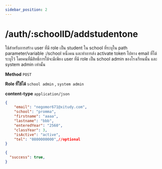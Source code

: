 ```yaml
---
sidebar_position: 2
---
```


# /auth/:schoolID/addstudentone


ใช้สำหรับการสร้าง user ที่มี role เป็น student ใน school ที่ระบุใน path parameter/variable :/school หนึ่งคน และทำการส่ง activate token ไปทาง email ที่ได้ระบุไว้ โดยคนที่มีสิทธิ์การใช้จะมีเพียง user ที่มี role เป็น school admin ของโรงเรียนนั้น และ system admin เท่านั้น

**Method** `POST`


**Role ที่ใช้ได้** `school admin` , `system admin`


**content-type** `application/่json`


```json title="Request"
{
    "email": "negomor671@xitudy.com",
    "school": "promma",
    "firstname": "aaaa",
    "lastname": "bbb",
    "enteredYear": "2560",
    "classYear": 3,
    "isActive": "active",
    "tel": "0800000000",//optional
}
```


```json title="Response"
{
  "success": true,
}
```